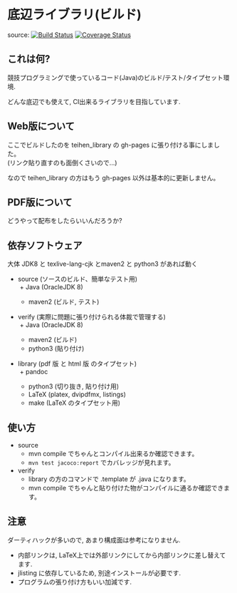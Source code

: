 底辺ライブラリ(ビルド)
==============================
source: [![Build Status](https://travis-ci.org/monyone/library_pandoc.svg?branch=master)](https://travis-ci.org/monyone/library_pandoc) [![Coverage Status](https://coveralls.io/repos/monyone/library_pandoc/badge.svg?branch=master&service=github)](https://coveralls.io/github/monyone/library_pandoc?branch=master)

これは何?
---------
競技プログラミングで使っているコード(Java)のビルド/テスト/タイプセット環境. 

どんな底辺でも使えて, CI出来るライブラリを目指しています.

Web版について
------------
ここでビルドしたのを teihen_library の gh-pages に張り付ける事にしました。  
(リンク貼り直すのも面倒くさいので...)


なので teihen_library の方はもう gh-pages 以外は基本的に更新しません。

PDF版について
------------
どうやって配布をしたらいいんだろうか?

依存ソフトウェア
----------------

大体 JDK8 と texlive-lang-cjk とmaven2 と python3 があれば動く

+ source (ソースのビルド、簡単なテスト用)  
  + Java (OracleJDK 8)
  + maven2 (ビルド, テスト)

+ verify (実際に問題に張り付けられる体裁で管理する)  
  + Java (OracleJDK 8)
  + maven2 (ビルド)
  + python3 (貼り付け)

+ library (pdf 版 と html 版 のタイプセット)  
  + pandoc
  + python3 (切り抜き, 貼り付け用)
  + LaTeX (platex, dvipdfmx, listings)
  + make (LaTeX のタイプセット用)

使い方
------
+ source  
  + mvn compile でちゃんとコンパイル出来るか確認できます。  
  + `mvn test jacoco:report` でカバレッジが見れます。
+ verify  
  + library の方のコマンドで .template が .java になります。 
  + mvn compile でちゃんと貼り付けた物がコンパイルに通るか確認できます。


注意
----
ダーティハックが多いので, あまり構成面は参考になりません.

+ 内部リンクは, LaTeX上では外部リンクにしてから内部リンクに差し替えてます.
+ jlisting に依存しているため, 別途インストールが必要です.
+ プログラムの張り付け方もいい加減です.
